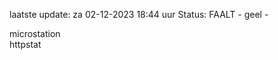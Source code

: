 laatste update: 
za 02-12-2023 18:44   uur 
Status: FAALT - geel - 
<div class="service Y">microstation</div><div class="service G">httpstat</div>